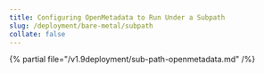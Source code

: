 ```yaml
---
title: Configuring OpenMetadata to Run Under a Subpath
slug: /deployment/bare-metal/subpath
collate: false
---
```


{% partial file="/v1.9deployment/sub-path-openmetadata.md" /%}
